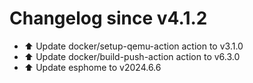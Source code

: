 # Changelog since v4.1.2
- ⬆️ Update docker/setup-qemu-action action to v3.1.0 
- ⬆️ Update docker/build-push-action action to v6.3.0 
- ⬆️ Update esphome to v2024.6.6 

